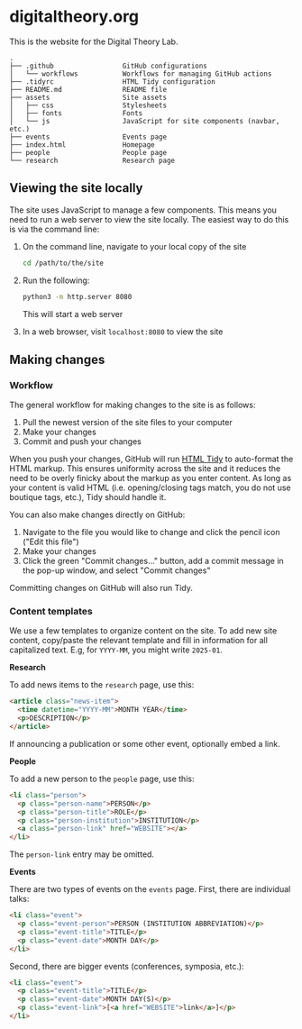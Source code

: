 # digitaltheory.org

This is the website for the Digital Theory Lab.

```
.
├── .github                 GitHub configurations
│   └── workflows           Workflows for managing GitHub actions
├── .tidyrc                 HTML Tidy configuration
├── README.md               README file
├── assets                  Site assets
│   ├── css                 Stylesheets
│   ├── fonts               Fonts
│   └── js                  JavaScript for site components (navbar, etc.)
├── events                  Events page
├── index.html              Homepage
├── people                  People page
└── research                Research page
```

## Viewing the site locally

The site uses JavaScript to manage a few components. This means you need to run
a web server to view the site locally. The easiest way to do this is via the
command line:

1. On the command line, navigate to your local copy of the site

   ```sh
   cd /path/to/the/site
   ```

2. Run the following:

   ```sh
   python3 -m http.server 8080
   ```

   This will start a web server

3. In a web browser, visit `localhost:8080` to view the site


## Making changes

### Workflow

The general workflow for making changes to the site is as follows:

1. Pull the newest version of the site files to your computer 
2. Make your changes
3. Commit and push your changes

When you push your changes, GitHub will run [HTML Tidy][tidy] to auto-format
the HTML markup. This ensures uniformity across the site and it reduces the
need to be overly finicky about the markup as you enter content. As long as
your content is valid HTML (i.e. opening/closing tags match, you do not use
boutique tags, etc.), Tidy should handle it.

[tidy]: https://www.html-tidy.org/

You can also make changes directly on GitHub:

1. Navigate to the file you would like to change and click the pencil icon
   ("Edit this file")
2. Make your changes
3. Click the green "Commit changes..." button, add a commit message in the
   pop-up window, and select "Commit changes"

Committing changes on GitHub will also run Tidy.


### Content templates

We use a few templates to organize content on the site. To add new site
content, copy/paste the relevant template and fill in information for all
capitalized text. E.g, for `YYYY-MM`, you might write `2025-01`.

**Research**

To add news items to the `research` page, use this:

```html
<article class="news-item">
  <time datetime="YYYY-MM">MONTH YEAR</time>
  <p>DESCRIPTION</p>
</article>
```

If announcing a publication or some other event, optionally embed a link.


**People**

To add a new person to the `people` page, use this:

```html
<li class="person">
  <p class="person-name">PERSON</p>
  <p class="person-title">ROLE</p>
  <p class="person-institution">INSTITUTION</p>
  <a class="person-link" href="WEBSITE"></a>
</li>
```

The `person-link` entry may be omitted.


**Events**

There are two types of events on the `events` page. First, there are individual
talks:

```html
<li class="event">
  <p class="event-person">PERSON (INSTITUTION ABBREVIATION)</p>
  <p class="event-title">TITLE</p>
  <p class="event-date">MONTH DAY</p>
</li>
```

Second, there are bigger events (conferences, symposia, etc.):

```html
<li class="event">
  <p class="event-title">TITLE</p>
  <p class="event-date">MONTH DAY(S)</p>
  <p class="event-link">[<a href="WEBSITE">link</a>]</p>
</li>
```

